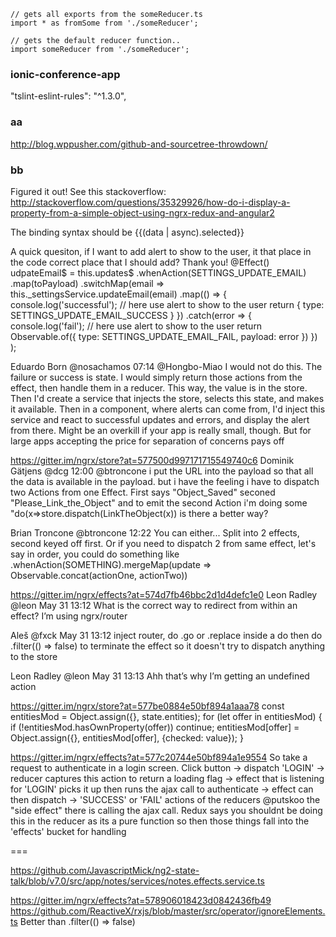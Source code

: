 ```
// gets all exports from the someReducer.ts
import * as fromSome from './someReducer';

// gets the default reducer function..
import someReducer from './someReducer';
```
### ionic-conference-app
"tslint-eslint-rules": "^1.3.0",

### aa
http://blog.wppusher.com/github-and-sourcetree-throwdown/

### bb
Figured it out! See this stackoverflow: http://stackoverflow.com/questions/35329926/how-do-i-display-a-property-from-a-simple-object-using-ngrx-redux-and-angular2

The binding syntax should be {{(data | async).selected}}



A quick quesiton, if I want to add alert to show to the user, it that place in the code correct place that I should add? Thank you!
@Effect() udpateEmail$ = this.updates$
    .whenAction(SETTINGS_UPDATE_EMAIL)
    .map<string>(toPayload)
    .switchMap(email => this._settingsService.updateEmail(email)
      .map(() => {
        console.log('successful');   // here use alert to show to the user
        return { type: SETTINGS_UPDATE_EMAIL_SUCCESS }
      })
      .catch(error => {
        console.log('fail');   // here use alert to show to the user
        return Observable.of({ type: SETTINGS_UPDATE_EMAIL_FAIL, payload: error })
      })
    );

Eduardo Born @nosachamos 07:14
@Hongbo-Miao I would not do this. The failure or success is state. I would simply return those actions from the effect, then handle them in a reducer. This way, the value is in the store. Then I'd create a service that injects the store, selects this state, and makes it available. Then in a component, where alerts can come from, I'd inject this service and react to successful updates and errors, and display the alert from there.
Might be an overkill if your app is really small, though. But for large apps accepting the price for separation of concerns pays off


https://gitter.im/ngrx/store?at=577500d997171715549740c6
Dominik Gätjens @dcg 12:00
@btroncone i put the URL into the payload so that all the data is available in the payload. but i have the feeling i have to dispatch two Actions from one Effect. First says "Object_Saved" seconed "Please_Link_the_Object" and to emit the second Action i'm doing some "do(x=>store.dispatch(LinkTheObject(x)) is there a better way?

Brian Troncone @btroncone 12:22
You can either...
Split into 2 effects, second keyed off first.
Or if you need to dispatch 2 from same effect, let's say in order, you could do something like .whenAction(SOMETHING).mergeMap(update => Observable.concat(actionOne, actionTwo))

https://gitter.im/ngrx/effects?at=574d7fb46bbc2d1d4defc1e0
Leon Radley @leon May 31 13:12
What is the correct way to redirect from within an effect?
I’m using ngrx/router

Aleš @fxck May 31 13:12
inject router, do .go or .replace
inside a do
then do .filter(() => false) to terminate the effect
so it doesn't try to dispatch anything to the store

Leon Radley @leon May 31 13:13
Ahh that’s why I’m getting an undefined action


https://gitter.im/ngrx/store?at=577be0884e50bf894a1aaa78
const entitiesMod = Object.assign({}, state.entities);
      for (let offer in entitiesMod) {
        if (!entitiesMod.hasOwnProperty(offer)) continue;
        entitiesMod[offer] = Object.assign({}, entitiesMod[offer], {checked: value});
      }


https://gitter.im/ngrx/effects?at=577c20744e50bf894a1e9554
    So take a request to authenticate in a login screen. Click button -> dispatch 'LOGIN' -> reducer captures this action to return a loading flag -> effect that is listening for 'LOGIN' picks it up then runs the ajax call to authenticate -> effect can then dispatch -> 'SUCCESS' or 'FAIL' actions of the reducers
@putskoo
the "side effect" there is calling the ajax call. Redux says you shouldnt be doing this in the reducer as its a pure function so then those things fall into the 'effects' bucket for handling


===

 https://github.com/JavascriptMick/ng2-state-talk/blob/v7.0/src/app/notes/services/notes.effects.service.ts


https://gitter.im/ngrx/effects?at=578906018423d0842436fb49
https://github.com/ReactiveX/rxjs/blob/master/src/operator/ignoreElements.ts
Better than .filter(() => false)

